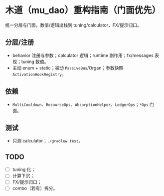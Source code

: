 # 木道（mu_dao）重构指南（门面优先）

统一分层与门面，数值/逻辑出栈到 tuning/calculator，FX/提示归口。

## 分层/注册
- behavior 注册与参数；calculator 逻辑；runtime 副作用；fx/messages 表现；tuning 数值。
- 主动 enum + static；被动 `PassiveBus`/Organ；参数快照 `ActivationHookRegistry`。

## 依赖
- `MultiCooldown`、`ResourceOps`、`AbsorptionHelper`、`LedgerOps`；`*Ops` 门面。

## 测试
- 只测 calculator；`./gradlew test`。

## TODO
- [ ] tuning 化；
- [ ] 计算下沉；
- [ ] FX/提示归口；
- [ ] combo（若有）拆分。
